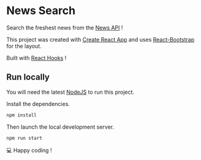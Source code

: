 # News Search

Search the freshest news from the [News API](https://newsapi.org/) !

This project was created with [Create React App](https://github.com/facebook/create-react-app) and uses [React-Bootstrap](https://react-bootstrap.netlify.com) for the layout.

Built with [React Hooks](https://reactjs.org/docs/hooks-overview.html) !

## Run locally

You will need the latest [NodeJS](https://nodejs.org/en/) to run this project.

Install the dependencies.

```bash
npm install
```

Then launch the local development server.

```bash
npm run start
```

💻 Happy coding !
